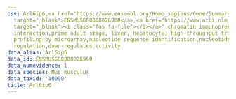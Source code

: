 ```yaml
---
csv: Arl6ip6,<a href="https://www.ensembl.org/Homo_sapiens/Gene/Summary?db=core;g=ENSMUSG00000026960"
  target="_blank">ENSMUSG00000026960</a>,<a href="https://www.ncbi.nlm.nih.gov/pubmed/23834426"
  target="_blank"><i class="fas fa-file"></i></a>",chromatin immunoprecipitation assay,direct
  interaction,prime adult stage, liver, Hepatocyte, high throughput transcription
  profiling by microarray,nucleotide sequence identification,nucleotide sequence identification,transcriptional
  regulation,down-regulates activity
data_alias: Arl6ip6
data_id: ENSMUSG00000026960
data_numevidence: 1
data_species: Mus musculus
data_taxid: '10090'
title: Arl6ip6
---
```

